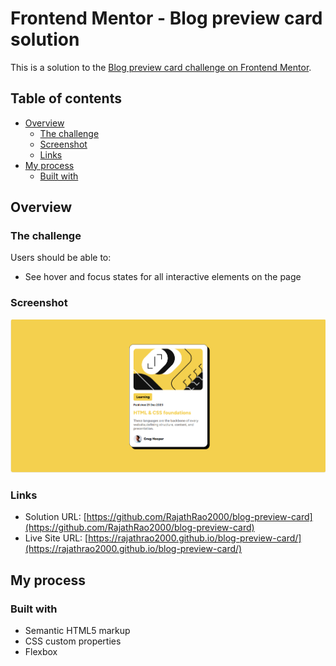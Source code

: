 # Frontend Mentor - Blog preview card solution

This is a solution to the [Blog preview card challenge on Frontend Mentor](https://www.frontendmentor.io/challenges/blog-preview-card-ckPaj01IcS).

## Table of contents

- [Overview](#overview)
  - [The challenge](#the-challenge)
  - [Screenshot](#screenshot)
  - [Links](#links)
- [My process](#my-process)
  - [Built with](#built-with)

## Overview

### The challenge

Users should be able to:

- See hover and focus states for all interactive elements on the page

### Screenshot

![screenshot](./Screenshot.png)

### Links

- Solution URL: [https://github.com/RajathRao2000/blog-preview-card](https://github.com/RajathRao2000/blog-preview-card)
- Live Site URL: [https://rajathrao2000.github.io/blog-preview-card/](https://rajathrao2000.github.io/blog-preview-card/)

## My process

### Built with

- Semantic HTML5 markup
- CSS custom properties
- Flexbox
